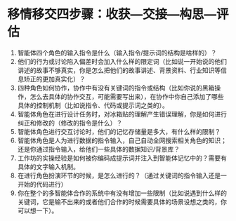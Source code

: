 # 移情移交四步骤：收获—交接—构思—评估

1. 智能体四个角色的输入指令是什么（输入指令/提示词的结构是啥样的）？
2. 他们的行为或讨论陷入偏差时会加入什么样的限定词（比如说一开始说的他们讲述的故事不够真实，你是怎么把他们的故事讲述、背景资料、行业知识等信息矫正的更加真实化）？
3. 四种角色如何协作，协作中有没有关键词的指令或结构（比如你说的黑箱操作，怎么去具体的协作交互，可能需要写出来），在协作中你自己添加了哪些具体的控制机制（比如说指令、代码或提示词之类的）。
4. 智能体角色在进行设计任务时，对冰箱贴的理解产生错误理解，你是如何进行纠正和修改的（修改的指令是什么）？
5. 智能体角色进行交互讨论时，他们的记忆存储量是多大，有什么样的限制？
6. 智能体角色是人为进行数据的指令输入，自己自动全网搜索相关角色的知识；还是你通过指令输入，给他们一些具体的数据知识/背景库？
7. 工作坊的实操经验是如何被你编码成提示词并注入到智能体记忆中的？需要有具体的文字输入机制。
8. 在进行角色扮演环节的时候，是怎么进行的？（通过关键词的指令输入还是一开始的代码进行）
9. 你在整个的多智能体合作的系统中有没有增加一些限制（比如说遇到什么样的关键词，它是输不出来的或者他们合作的时候需要具体的场景设想之类的，你可以想一下）。